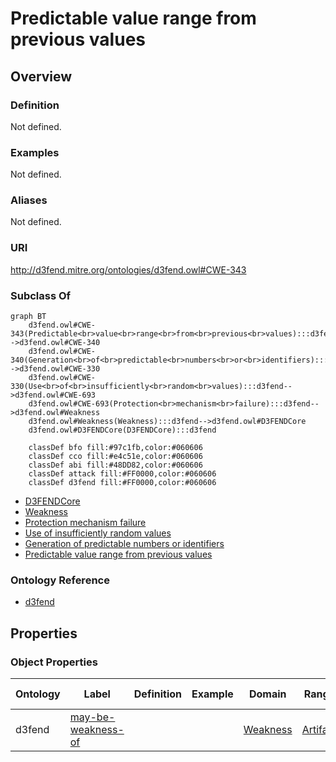 # Predictable value range from previous values

## Overview

### Definition
Not defined.

### Examples
Not defined.

### Aliases
Not defined.

### URI
http://d3fend.mitre.org/ontologies/d3fend.owl#CWE-343

### Subclass Of
```mermaid
graph BT
    d3fend.owl#CWE-343(Predictable<br>value<br>range<br>from<br>previous<br>values):::d3fend-->d3fend.owl#CWE-340
    d3fend.owl#CWE-340(Generation<br>of<br>predictable<br>numbers<br>or<br>identifiers):::d3fend-->d3fend.owl#CWE-330
    d3fend.owl#CWE-330(Use<br>of<br>insufficiently<br>random<br>values):::d3fend-->d3fend.owl#CWE-693
    d3fend.owl#CWE-693(Protection<br>mechanism<br>failure):::d3fend-->d3fend.owl#Weakness
    d3fend.owl#Weakness(Weakness):::d3fend-->d3fend.owl#D3FENDCore
    d3fend.owl#D3FENDCore(D3FENDCore):::d3fend
    
    classDef bfo fill:#97c1fb,color:#060606
    classDef cco fill:#e4c51e,color:#060606
    classDef abi fill:#48DD82,color:#060606
    classDef attack fill:#FF0000,color:#060606
    classDef d3fend fill:#FF0000,color:#060606
```

- [D3FENDCore](/docs/ontology/reference/model/D3FENDCore/D3FENDCore.md)
- [Weakness](/docs/ontology/reference/model/D3FENDCore/Weakness/Weakness.md)
- [Protection mechanism failure](/docs/ontology/reference/model/D3FENDCore/Weakness/Protection%20mechanism%20failure/Protection%20mechanism%20failure.md)
- [Use of insufficiently random values](/docs/ontology/reference/model/D3FENDCore/Weakness/Protection%20mechanism%20failure/Use%20of%20insufficiently%20random%20values/Use%20of%20insufficiently%20random%20values.md)
- [Generation of predictable numbers or identifiers](/docs/ontology/reference/model/D3FENDCore/Weakness/Protection%20mechanism%20failure/Use%20of%20insufficiently%20random%20values/Generation%20of%20predictable%20numbers%20or%20identifiers/Generation%20of%20predictable%20numbers%20or%20identifiers.md)
- [Predictable value range from previous values](/docs/ontology/reference/model/D3FENDCore/Weakness/Protection%20mechanism%20failure/Use%20of%20insufficiently%20random%20values/Generation%20of%20predictable%20numbers%20or%20identifiers/Predictable%20value%20range%20from%20previous%20values/Predictable%20value%20range%20from%20previous%20values.md)


### Ontology Reference
- [d3fend](http://d3fend.mitre.org/ontologies/d3fend.owl#)

## Properties
### Object Properties
| Ontology | Label | Definition | Example | Domain | Range | Inverse Of |
|----------|-------|------------|---------|--------|-------|------------|
| d3fend | [may-be-weakness-of](http://d3fend.mitre.org/ontologies/d3fend.owl#may-be-weakness-of) |  |  | [Weakness](/docs/ontology/reference/model/D3FENDCore/Weakness/Weakness.md) | [Artifact](/docs/ontology/reference/model/D3FENDCore/Artifact/Artifact.md) | [may-have-weakness](http://d3fend.mitre.org/ontologies/d3fend.owl#may-have-weakness) |

